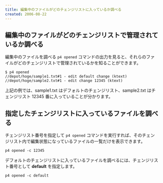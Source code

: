 ```yaml
---
title: 編集中のファイルがどのチェンジリストに入っているか調べる
created: 2006-08-22
---
```


編集中のファイルがどのチェンジリストで管理されているか調べる
----

編集中のファイルを調べる `p4 opened` コマンドの出力を見ると、それらのファイルがどのチェンジリストで管理されているかを知ることができます。

~~~
$ p4 opened
//depot/hoge/sample1.txt#1 - edit default change (ktext)
//depot/hoge/sample2.txt#1 - edit change 12345 (ktext)
~~~

上記の例では、sample1.txt はデフォルトのチェンジリスト、sample2.txt はチェンジリスト 12345 番に入っていることが分かります。


指定したチェンジリストに入っているファイルを調べる
----

チェンジリスト番号を指定して `p4 opened` コマンドを実行すれば、そのチェンジリスト内で編集状態になっているファイルの一覧だけを表示できます。

~~~
p4 opened -c 12345
~~~

デフォルトのチェンジリストに入っているファイルを調べるには、チェンジリスト番号として **default** を指定します。

~~~
p4 opened -c default
~~~

